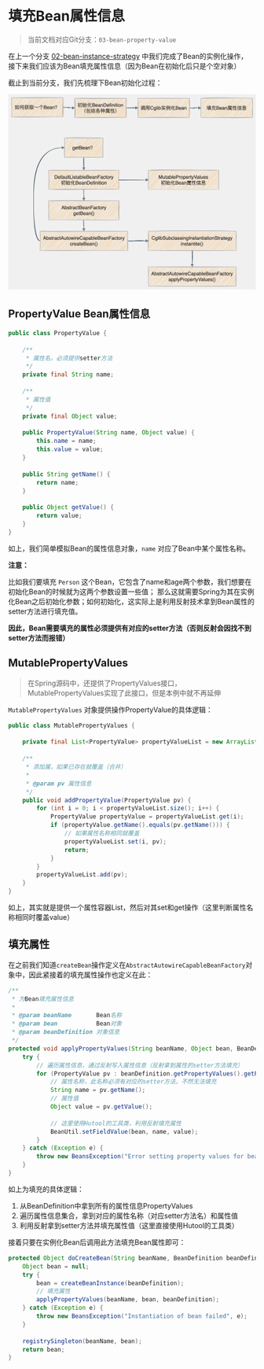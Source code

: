 # 填充Bean属性信息

> 当前文档对应Git分支：`03-bean-property-value`

在上一个分支 [02-bean-instance-strategy](../02-bean-instance-strategy/README.md) 中我们完成了Bean的实例化操作，
接下来我们应该为Bean填充属性信息（因为Bean在初始化后只是个空对象）

截止到当前分支，我们先梳理下Bean初始化过程：

![](imgs/MIK-imD8Yj.png)

## PropertyValue Bean属性信息

```java
public class PropertyValue {

    /**
     * 属性名，必须提供setter方法
     */
    private final String name;

    /**
     * 属性值
     */
    private final Object value;

    public PropertyValue(String name, Object value) {
        this.name = name;
        this.value = value;
    }

    public String getName() {
        return name;
    }

    public Object getValue() {
        return value;
    }
}
```

如上，我们简单模拟Bean的属性信息对象，`name` 对应了Bean中某个属性名称。

**注意：**

比如我们要填充 `Person` 这个Bean，它包含了name和age两个参数，我们想要在初始化Bean的时候就为这两个参数设置一些值；
那么这就需要Spring为其在实例化Bean之后初始化参数；如何初始化，这实际上是利用反射技术拿到Bean属性的setter方法进行填充值。

**因此，Bean需要填充的属性必须提供有对应的setter方法（否则反射会因找不到setter方法而报错）**

## MutablePropertyValues

> 在Spring源码中，还提供了PropertyValues接口，MutablePropertyValues实现了此接口，但是本例中就不再延伸

`MutablePropertyValues` 对象提供操作PropertyValue的具体逻辑：

```java
public class MutablePropertyValues {

    private final List<PropertyValue> propertyValueList = new ArrayList<>();

    /**
     * 添加属，如果已存在就覆盖（合并）
     *
     * @param pv 属性信息
     */
    public void addPropertyValue(PropertyValue pv) {
        for (int i = 0; i < propertyValueList.size(); i++) {
            PropertyValue propertyValue = propertyValueList.get(i);
            if (propertyValue.getName().equals(pv.getName())) {
                // 如果属性名称相同就覆盖
                propertyValueList.set(i, pv);
                return;
            }
        }
        propertyValueList.add(pv);
    }
}
```

如上，其实就是提供一个属性容器List，然后对其set和get操作（这里判断属性名称相同时覆盖value）

## 填充属性

在之前我们知道`createBean`操作定义在`AbstractAutowireCapableBeanFactory`对象中，因此紧接着的填充属性操作也定义在此：

```java
/**
 * 为Bean填充属性信息
 *
 * @param beanName       Bean名称
 * @param bean           Bean对象
 * @param beanDefinition 对象信息
 */
protected void applyPropertyValues(String beanName, Object bean, BeanDefinition beanDefinition) {
    try {
        // 遍历属性信息，通过反射写入属性信息（反射拿到属性的setter方法填充）
        for (PropertyValue pv : beanDefinition.getPropertyValues().getPropertyValues()) {
            // 属性名称，此名称必须有对应的setter方法，不然无法填充
            String name = pv.getName();
            // 属性值
            Object value = pv.getValue();

            // 这里使用Hutool的工具类，利用反射填充属性
            BeanUtil.setFieldValue(bean, name, value);
        }
    } catch (Exception e) {
        throw new BeansException("Error setting property values for bean: " + beanName, e);
    }
}
```

如上为填充的具体逻辑：

1. 从BeanDefinition中拿到所有的属性信息PropertyValues
2. 遍历属性信息集合，拿到对应的属性名称（对应setter方法名）和属性值
3. 利用反射拿到setter方法并填充属性值（这里直接使用Hutool的工具类）

接着只要在实例化Bean后调用此方法填充Bean属性即可：

```java
protected Object doCreateBean(String beanName, BeanDefinition beanDefinition) {
    Object bean = null;
    try {
        bean = createBeanInstance(beanDefinition);
        // 填充属性
        applyPropertyValues(beanName, bean, beanDefinition);
    } catch (Exception e) {
        throw new BeansException("Instantiation of bean failed", e);
    }

    registrySingleton(beanName, bean);
    return bean;
}
```

